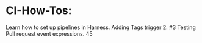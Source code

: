 # CI-How-Tos: 
Learn how to set up pipelines in Harness.
Adding Tags trigger 2. #3
Testing Pull request event expressions. 45
